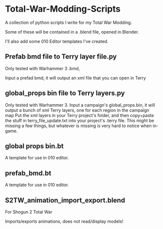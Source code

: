 # Total-War-Modding-Scripts
A collection of python scripts I write for my Total War Modding.

Some of these will be contained in a .blend file, opened in Blender.

I'll also add some 010 Editor templates I've created.


## Prefab bmd file to Terry layer file.py

Only tested with Warhammer 3 .bmd,

Input a prefad bmd, it will output an xml file that you can open in Terry


## global_props bin file to Terry layers.py

Only tested with Warhammer 3.
Input a campaign's global_props.bin, it will output a bunch of xml Terry layers, one for each region in the campaign map
Put the xml layers in your Terry project's folder, and then copy+paste the stuff in terry_file_update.txt into your project's .terry file.
This might be missing a few things, but whatever is missing is very hard to notice when in-game.


## global props bin.bt

A template for use in 010 editor.


## prefab_bmd.bt

A template for use in 010 editor.


## S2TW_animation_import_export.blend 

For Shogun 2 Total War

Imports/exports animations, does not read/display models!
